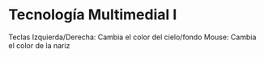 # Tecnología Multimedial I
Teclas Izquierda/Derecha: Cambia el color del cielo/fondo
Mouse: Cambia el color de la nariz



